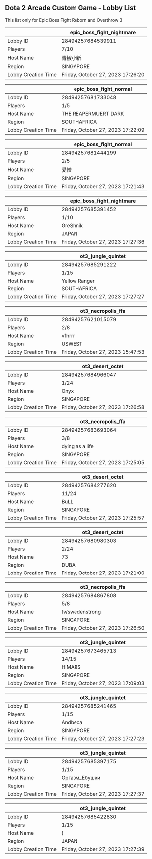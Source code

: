 ## Dota 2 Arcade Custom Game - Lobby List

This list only for Epic Boss Fight Reborn and Overthrow 3

|  | epic_boss_fight_nightmare |
| ------ | ------ |
| Lobby ID | 28494257684539911 |
| Players | 7/10 |
| Host Name | 青椒小新 |
| Region | SINGAPORE |
| Lobby Creation Time | Friday, October 27, 2023 17:26:20 |


|  | epic_boss_fight_normal |
| ------ | ------ |
| Lobby ID | 28494257681733048 |
| Players | 1/5 |
| Host Name | THE REAPERMUERT  DARK |
| Region | SOUTHAFRICA |
| Lobby Creation Time | Friday, October 27, 2023 17:22:09 |


|  | epic_boss_fight_normal |
| ------ | ------ |
| Lobby ID | 28494257681444199 |
| Players | 2/5 |
| Host Name | 愛憎 |
| Region | SINGAPORE |
| Lobby Creation Time | Friday, October 27, 2023 17:21:43 |


|  | epic_boss_fight_nightmare |
| ------ | ------ |
| Lobby ID | 28494257685391452 |
| Players | 1/10 |
| Host Name | GreShnik |
| Region | JAPAN |
| Lobby Creation Time | Friday, October 27, 2023 17:27:36 |


|  | ot3_jungle_quintet |
| ------ | ------ |
| Lobby ID | 28494257685291222 |
| Players | 1/15 |
| Host Name | Yellow Ranger |
| Region | SOUTHAFRICA |
| Lobby Creation Time | Friday, October 27, 2023 17:27:27 |


|  | ot3_necropolis_ffa |
| ------ | ------ |
| Lobby ID | 28494257621015079 |
| Players | 2/8 |
| Host Name | vfhrrr |
| Region | USWEST |
| Lobby Creation Time | Friday, October 27, 2023 15:47:53 |


|  | ot3_desert_octet |
| ------ | ------ |
| Lobby ID | 28494257684966047 |
| Players | 1/24 |
| Host Name | Onyx |
| Region | SINGAPORE |
| Lobby Creation Time | Friday, October 27, 2023 17:26:58 |


|  | ot3_necropolis_ffa |
| ------ | ------ |
| Lobby ID | 28494257683693064 |
| Players | 3/8 |
| Host Name | dying as a life |
| Region | SINGAPORE |
| Lobby Creation Time | Friday, October 27, 2023 17:25:05 |


|  | ot3_desert_octet |
| ------ | ------ |
| Lobby ID | 28494257684277620 |
| Players | 11/24 |
| Host Name | BuLL |
| Region | SINGAPORE |
| Lobby Creation Time | Friday, October 27, 2023 17:25:57 |


|  | ot3_desert_octet |
| ------ | ------ |
| Lobby ID | 28494257680980303 |
| Players | 2/24 |
| Host Name | 73 |
| Region | DUBAI |
| Lobby Creation Time | Friday, October 27, 2023 17:21:00 |


|  | ot3_necropolis_ffa |
| ------ | ------ |
| Lobby ID | 28494257684867808 |
| Players | 5/8 |
| Host Name | tv/swedenstrong |
| Region | SINGAPORE |
| Lobby Creation Time | Friday, October 27, 2023 17:26:50 |


|  | ot3_jungle_quintet |
| ------ | ------ |
| Lobby ID | 28494257673465713 |
| Players | 14/15 |
| Host Name | HIMARS |
| Region | SINGAPORE |
| Lobby Creation Time | Friday, October 27, 2023 17:09:03 |


|  | ot3_jungle_quintet |
| ------ | ------ |
| Lobby ID | 28494257685241465 |
| Players | 1/15 |
| Host Name | Andbeca |
| Region | SINGAPORE |
| Lobby Creation Time | Friday, October 27, 2023 17:27:23 |


|  | ot3_jungle_quintet |
| ------ | ------ |
| Lobby ID | 28494257685397175 |
| Players | 1/15 |
| Host Name | Оргазм_Ебушки |
| Region | SINGAPORE |
| Lobby Creation Time | Friday, October 27, 2023 17:27:37 |


|  | ot3_jungle_quintet |
| ------ | ------ |
| Lobby ID | 28494257685422830 |
| Players | 1/15 |
| Host Name | ) |
| Region | JAPAN |
| Lobby Creation Time | Friday, October 27, 2023 17:27:39 |


